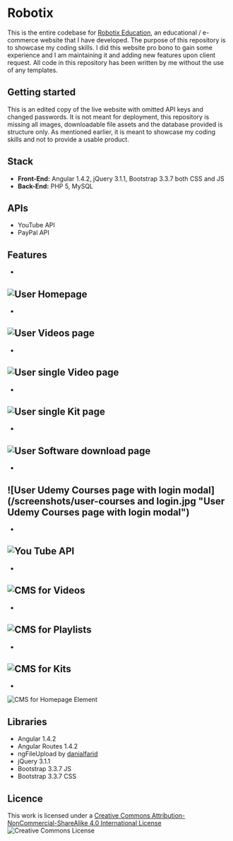 # Robotix 

This is the entire codebase for [Robotix Education](https://robotix.com.au), an educational / e-commerce website that I have developed. 
The purpose of this repository is to showcase my coding skills. 
I did this website pro bono to gain some experience and I am maintaining it and adding new features upon client request.
All code in this repository has been written by me without the use of any templates. 

## Getting started

This is an edited copy of the live website with omitted API keys and changed passwords. 
It is not meant for deployment, this repository is missing all images, downloadable file assets and the database provided is structure only. 
As mentioned earlier, it is meant to showcase my coding skills and not to provide a usable product.

## Stack

* **Front-End:** Angular 1.4.2, jQuery 3.1.1, Bootstrap 3.3.7 both CSS and JS
* **Back-End:** PHP 5, MySQL

## APIs

* YouTube API
* PayPal API

## Features

*
![User Homepage](/screenshots/user-home.jpg "User Homepage")
---
*
![User Videos page](/screenshots/user-videos.jpg "User Videos page")
---
*
![User single Video page](/screenshots/user-video.jpg "User single Video page")
---
*
![User single Kit page](/screenshots/user-kit.jpg "User single Kit page")
---
*
![User Software download page](/screenshots/user-software.jpg "User Software download page")
---
*
![User Udemy Courses page with login modal](/screenshots/user-courses and login.jpg "User Udemy Courses page with login modal")
---
*
![You Tube API](/screenshots/admin-youtube.jpg "You Tube API")
---
*
![CMS for Videos](/screenshots/admin-videos.jpg "CMS for Videos")
---
*
![CMS for Playlists](/screenshots/admin-playlist.jpg "CMS for Playlists")
---
*
![CMS for Kits](/screenshots/admin-kit.jpg "")
---
*
![CMS for Homepage Element](/screenshots/admin-element.jpg "CMS for Homepage Element")

## Libraries

* Angular 1.4.2
* Angular Routes 1.4.2
* ngFileUpload by [danialfarid](https://github.com/danialfarid/ng-file-upload)
* jQuery 3.1.1
* Bootstrap 3.3.7 JS
* Bootstrap 3.3.7 CSS

## Licence 

This work is licensed under a [Creative Commons Attribution-NonCommercial-ShareAlike 4.0 International License](http://creativecommons.org/licenses/by-nc-sa/4.0/)
![Creative Commons License](https://i.creativecommons.org/l/by-nc-sa/4.0/88x31.png "Creative Commons License")

